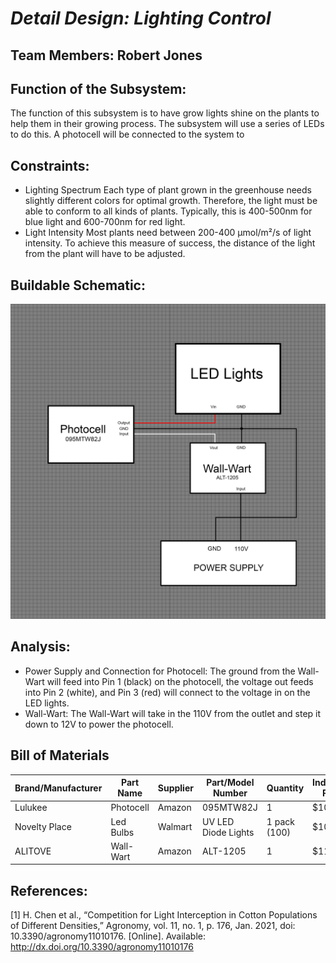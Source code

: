 <a name="br1"></a> 

# *Detail Design: Lighting Control*
## **Team Members: Robert Jones**
## **Function of the Subsystem:**
The function of this subsystem is to have grow lights shine on the plants to help them in their growing process. The subsystem will use a series of LEDs to do this. A photocell will be connected to the system to 
## **Constraints:**
- Lighting Spectrum
	Each type of plant grown in the greenhouse needs slightly different colors for optimal growth. Therefore, the light must be able to conform to all kinds of plants. Typically, this is 400-500nm for blue light and 600-700nm for red light.
- Light Intensity
	Most plants need between 200-400 µmol/m²/s of light intensity. To achieve this measure of success, the distance of the light from the plant will have to be adjusted. 
## **Buildable Schematic:**
![Lighting Control Schematic](https://github.com/RealityHertz/Greenhouse-Project/blob/main/Documentation/Images/CADLightingSubsystem.jpg)
## **Analysis:**
- Power Supply and Connection for Photocell:
	The ground from the Wall-Wart will feed into Pin 1 (black) on the photocell, the voltage out feeds into Pin 2 (white), and Pin 3 (red) will connect to the voltage in on the LED lights.
- Wall-Wart:
	The Wall-Wart will take in the 110V from the outlet and step it down to 12V to power the photocell.
## **Bill of Materials**
|Brand/Manufacturer|Part Name|Supplier|Part/Model Number|Quantity|Individual Price|Total|
|----|-----------|-----------|------------|--------|----------------|-----|
|Lulukee|Photocell|Amazon|095MTW82J|1|$10.99|$10.99|
|Novelty Place|Led Bulbs|Walmart|UV LED Diode Lights|1 pack (100)|$10.95|$10.95|
|ALITOVE|Wall-Wart|Amazon|ALT-1205|1|$11.99|$11.99|

## **References:**
[1]
H. Chen et al., “Competition for Light Interception in Cotton Populations of Different Densities,” Agronomy, vol. 11, no. 1, p. 176, Jan. 2021, doi: 10.3390/agronomy11010176. [Online]. Available: http://dx.doi.org/10.3390/agronomy11010176
